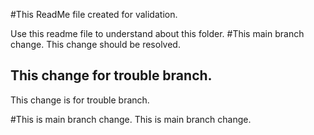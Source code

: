 #This ReadMe file created for validation.

Use this readme file to understand about this folder.
#This main branch change.
This change should be resolved.
## This change for trouble branch.
This change is for trouble branch.


#This is main branch change.
This is main branch change.
